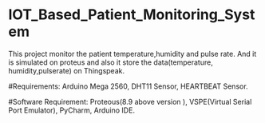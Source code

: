 # IOT_Based_Patient_Monitoring_System

This project monitor the patient temperature,humidity and pulse rate.
And it is simulated on proteus and also it store the data(temperature,
humidity,pulserate) on Thingspeak.

#Requirements:
Arduino Mega 2560,
DHT11 Sensor,
HEARTBEAT Sensor.

#Software Requirement:
Proteous(8.9 above version ),
VSPE(Virtual Serial Port Emulator),
PyCharm,
Arduino IDE.
